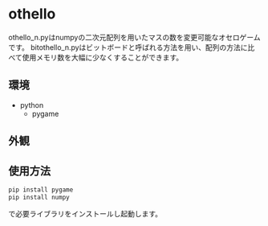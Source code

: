 # othello 
othello_n.pyはnumpyの二次元配列を用いたマスの数を変更可能なオセロゲームです。
bitothello_n.pyはビットボードと呼ばれる方法を用い、配列の方法に比べて使用メモリ数を大幅に少なくすることができます。

## 環境
+ python
  + pygame

## 外観

## 使用方法
```python
pip install pygame
pip install numpy
```
で必要ライブラリをインストールし起動します。
